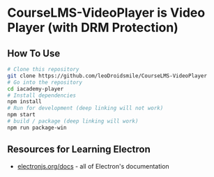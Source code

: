 # CourseLMS-VideoPlayer is Video Player (with DRM Protection)

## How To Use

```bash
# Clone this repository
git clone https://github.com/leoDroidsmile/CourseLMS-VideoPlayer
# Go into the repository
cd iacademy-player
# Install dependencies
npm install
# Run for development (deep linking will not work)
npm start
# build / package (deep linking will work)
npm run package-win
```

## Resources for Learning Electron

- [electronjs.org/docs](https://electronjs.org/docs) - all of Electron's documentation
